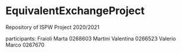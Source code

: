 # EquivalentExchangeProject
Repository of ISPW Project 2020/2021

participants:
  Fraioli Marta 0268603
  Martini Valentina 0266523
  Valerio Marco 0267670
